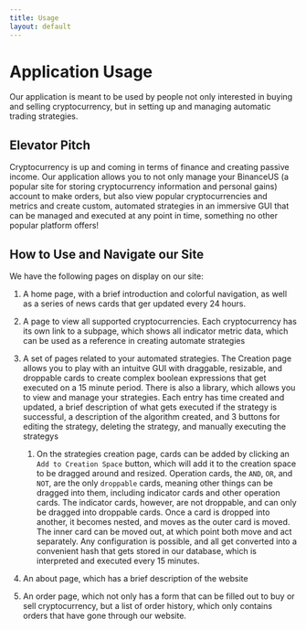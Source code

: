 ```yaml
---
title: Usage
layout: default
---
```


# Application Usage

Our application is meant to be used by people not only interested in buying and selling cryptocurrency, but in setting up and managing automatic trading strategies.

## Elevator Pitch

Cryptocurrency is up and coming in terms of finance and creating passive income. Our application allows you to not only manage your BinanceUS (a popular site for storing cryptocurrency information and personal gains) account to make orders, but also view popular cryptocurrencies and metrics and create custom, automated strategies in an immersive GUI that can be managed and executed at any point in time, something no other popular platform offers!

## How to Use and Navigate our Site

We have the following pages on display on our site:

1. A home page, with a brief introduction and colorful navigation, as well as a series of news cards that ger updated every 24 hours.

2. A page to view all supported cryptocurrencies. Each cryptocurrency has its own link to a subpage, which shows all indicator metric data, which can be used as a reference in creating automate strategies

3. A set of pages related to your automated strategies. The Creation page allows you to play with an intuitve GUI with draggable, resizable, and droppable cards to create complex boolean expressions that get executed on a 15 minute period. There is also a library, which allows you to view and manage your strategies. Each entry has time created and updated, a brief description of what gets executed if the strategy is successful, a description of the algorithm created, and 3 buttons for editing the strategy, deleting the strategy, and manually executing the strategys

    1. On the strategies creation page, cards can be added by clicking an `Add to Creation Space` button, which will add it to the creation space to be dragged around and resized. Operation cards, the `AND`, `OR`, and `NOT`, are the only `droppable` cards, meaning other things can be dragged into them, including indicator cards and other operation cards. The indicator cards, however, are not droppable, and can only be dragged into droppable cards. Once a card is dropped into another, it becomes nested, and moves as the outer card is moved. The inner card can be moved out, at which point both move and act separately. Any configuration is possible, and all get converted into a convenient hash that gets stored in our database, which is interpreted and executed every 15 minutes.

4. An about page, which has a brief description of the website

5. An order page, which not only has a form that can be filled out to buy or sell cryptocurrency, but a list of order history, which only contains orders that have gone through our website. 
